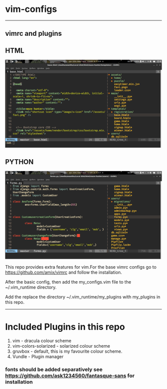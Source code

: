 # vim-configs
-------

## vimrc and plugins



## HTML
<img src="images/f4.png" width=1000px>

## PYTHON
<img src="images/f3.png" width=1000px>




This repo provides extra features for vim.For the base vimrc configs go to https://github.com/amix/vimrc and follow the installation.

After the basic config, then add the my_configs.vim file to the ~/.vim_runtime directory.

Add the replace the directory ~/.vim_runtime/my_plugins with my_plugins in this repo.

-----------

# Included Plugins in this repo 

1. vim - dracula colour scheme
2. vim-colors-solarized - solarized colour scheme
3. gruvbox - default, this is my favourite colour scheme.
4. Vundle - Plugin manager


### fonts should be added separatively see https://github.com/ask1234560/fantasque-sans for installation

